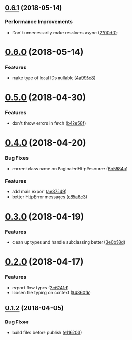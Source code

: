 <a name="0.6.1"></a>
## [0.6.1](https://github.com/4Catalyzer/graphql-server/compare/v0.6.0...v0.6.1) (2018-05-14)


### Performance Improvements

* Don't unnecessarily make resolvers async ([2700df0](https://github.com/4Catalyzer/graphql-server/commit/2700df0))

<a name="0.6.0"></a>
# [0.6.0](https://github.com/4Catalyzer/graphql-server/compare/v0.5.0...v0.6.0) (2018-05-14)


### Features

* make type of local IDs nullable ([4a995c8](https://github.com/4Catalyzer/graphql-server/commit/4a995c8))

<a name="0.5.0"></a>
# [0.5.0](https://github.com/4Catalyzer/graphql-server/compare/v0.4.0...v0.5.0) (2018-04-30)


### Features

* don't throw errors in fetch ([b42e58f](https://github.com/4Catalyzer/graphql-server/commit/b42e58f))

<a name="0.4.0"></a>
# [0.4.0](https://github.com/4Catalyzer/graphql-server/compare/v0.3.0...v0.4.0) (2018-04-20)


### Bug Fixes

* correct class name on PaginatedHttpResource ([6b5984a](https://github.com/4Catalyzer/graphql-server/commit/6b5984a))


### Features

* add main export ([ae37549](https://github.com/4Catalyzer/graphql-server/commit/ae37549))
* better HttpError messages ([c85a6c3](https://github.com/4Catalyzer/graphql-server/commit/c85a6c3))

<a name="0.3.0"></a>
# [0.3.0](https://github.com/4Catalyzer/graphql-server/compare/v0.2.0...v0.3.0) (2018-04-19)


### Features

* clean up types and handle subclassing better ([3e0b58d](https://github.com/4Catalyzer/graphql-server/commit/3e0b58d))

<a name="0.2.0"></a>
# [0.2.0](https://github.com/4Catalyzer/graphql-server/compare/v0.1.2...v0.2.0) (2018-04-17)


### Features

* export flow types ([3c6241d](https://github.com/4Catalyzer/graphql-server/commit/3c6241d))
* loosen the typing on context ([94360fb](https://github.com/4Catalyzer/graphql-server/commit/94360fb))

<a name="0.1.2"></a>
## [0.1.2](https://github.com/4Catalyzer/graphql-server/compare/v0.1.1...v0.1.2) (2018-04-05)


### Bug Fixes

* build files before publish ([e116203](https://github.com/4Catalyzer/graphql-server/commit/e116203))
